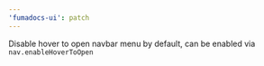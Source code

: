 ```yaml
---
'fumadocs-ui': patch
---
```


Disable hover to open navbar menu by default, can be enabled via `nav.enableHoverToOpen`
